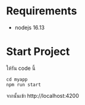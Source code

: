# Requirements
 * nodejs 16.13

# Start Project
ให้รัน code นี้
```
cd myapp
npm run start
```

จากนั้นเข้า http://localhost:4200
